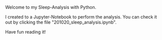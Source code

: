 Welcome to my Sleep-Analysis with Python. 

I created to a Jupyter-Notebook to perform the analysis. 
You can check it out by clicking the file "201020_sleep_analysis.ipynb".

Have fun reading it! 
